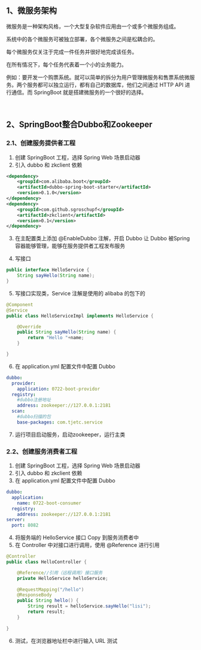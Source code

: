 ## 1、微服务架构

微服务是一种架构风格，一个大型复杂软件应用由一个或多个微服务组成。

系统中的各个微服务可被独立部署，各个微服务之间是松耦合的。

每个微服务仅关注于完成一件任务并很好地完成该任务。

在所有情况下，每个任务代表着一个小的业务能力。

例如：要开发一个购票系统。就可以简单的拆分为用户管理微服务和售票系统微服务。两个服务都可以独立运行，都有自己的数据库，他们之间通过 HTTP API 进行通信。而 SpringBoot 就是搭建微服务的一个很好的选择。

<br>

## 2、SpringBoot整合Dubbo和Zookeeper

### 2.1、创建服务提供者工程

1. 创建 SpringBoot 工程，选择 Spring Web 场景启动器
2. 引入 dubbo 和 zkclient 依赖

~~~xml
<dependency>
    <groupId>com.alibaba.boot</groupId>
    <artifactId>dubbo-spring-boot-starter</artifactId>
    <version>0.1.0</version>
</dependency>
<dependency>
    <groupId>com.github.sgroschupf</groupId>
    <artifactId>zkclient</artifactId>
    <version>0.1</version>
</dependency>
~~~

3. 在主配置类上添加 @EnableDubbo 注解，开启 Dubbo 让 Dubbo 被Spring 容器能够管理，能够在服务提供者工程发布服务

4. 写接口

~~~java
public interface HelloService {
	String sayHello(String name);
}
~~~

5. 写接口实现类，Service 注解是使用的 alibaba 的包下的

~~~java
@Component
@Service
public class HelloServiceImpl implements HelloService {

	@Override
	public String sayHello(String name) {
		return "Hello "+name;
	}

}
~~~

6. 在 application.yml 配置文件中配置 Dubbo

~~~yml
dubbo:
  provider:
    application: 0722-boot-providor
  registry:
    #dubbo注册地址
    address: zookeeper://127.0.0.1:2181
  scan:
    #dubbo扫描的包
    base-packages: com.tjetc.service
~~~

7. 运行项目启动服务，启动zookeeper，运行主类

### 2.2、创建服务消费者工程

1. 创建 SpringBoot 工程，选择 Spring Web 场景启动器
2. 引入 dubbo 和 zkclient 依赖
3. 在 application.yml 配置文件中配置 Dubbo

~~~yml
dubbo:
  application:
    name: 0722-boot-consumer
  registry:
    address: zookeeper://127.0.0.1:2181
server:
  port: 8082
~~~

4. 将服务端的 HelloService 接口 Copy 到服务消费者中
5. 在 Controller 中对接口进行调用，使用 @Reference 进行引用

~~~java
@Controller
public class HelloController {

	@Reference//引用（远程调用）接口服务
	private HelloService helloService;
	
	@RequestMapping("/hello")
	@ResponseBody
	public String hello() {
		String result = helloService.sayHello("lisi");
		return result;
	}
	
}
~~~

6. 测试，在浏览器地址栏中进行输入 URL 测试